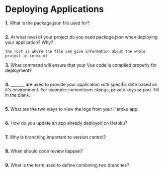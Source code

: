 # Deploying Applications

**1.** What is the package.json file used for?
<!-- enter you answer in the space below -->
```

``` 
**2.** At what level of your project do you need package.json when deploying your application? Why?
<!-- enter you answer in the space below -->
```
the root is where the file can give information about the whole project in terms of
```
**3.** What command will ensure that your Vue code is compiled properly for deployment?
<!-- enter you answer in the space below -->
```

```
**4.** _______ are used to provide your application with specific data based on it's environment. For example: connections strings, private keys or port. Fill in the blank.
<!-- enter you answer in the space below -->
```

```
**5.** What are the two ways to view the logs from your Heroku app.
<!-- enter you answer in the space below -->
```

```
**6.** How do you update an app already deployed on Heroku?
<!-- enter you answer in the space below -->
```

```
**7.** Why is branching important to version control?
<!-- enter you answer in the space below -->
```

```
**8.** When should code review happen?
<!-- enter you answer in the space below -->
```

```
**9.** What is the term used to define combining two branches?
<!-- enter you answer in the space below -->
```

```